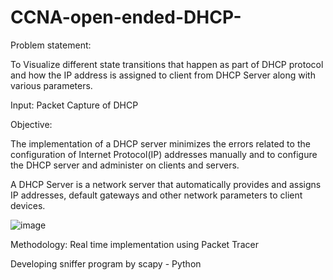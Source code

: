 # CCNA-open-ended-DHCP-

Problem statement:

To Visualize different state transitions that happen as part of DHCP protocol and how the IP address is assigned to client from DHCP Server along with various parameters.

Input: Packet Capture of DHCP


Objective:

The implementation of a DHCP server minimizes the errors related to the configuration of Internet Protocol(IP) addresses manually and to configure the DHCP server and administer on clients and servers.


A DHCP Server is a network server that automatically provides and assigns IP addresses, default gateways and other network parameters to client devices.

![image](https://user-images.githubusercontent.com/69961625/122797105-bec2af00-d2dc-11eb-811c-7f7e983c38b8.png)

Methodology:
Real time implementation using Packet Tracer

Developing sniffer program by scapy - Python


